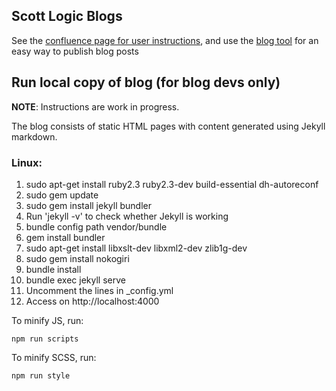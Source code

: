 ## Scott Logic Blogs

See the [confluence page for user instructions](https://scottlogic.atlassian.net/wiki/spaces/INT/pages/219054172/Blog+Publishing), and use the [blog tool](https://cz90l8ad7e.execute-api.eu-west-2.amazonaws.com/production/) for an easy way to publish blog posts 

## Run local copy of blog (for blog devs only)

__NOTE__: Instructions are work in progress.

The blog consists of static HTML pages with content generated using Jekyll markdown.

### Linux:

1. sudo apt-get install ruby2.3 ruby2.3-dev build-essential dh-autoreconf
2. sudo gem update
3. sudo gem install jekyll bundler
4. Run 'jekyll -v' to check whether Jekyll is working
5. bundle config path vendor/bundle
6. gem install bundler
7. sudo apt-get install libxslt-dev libxml2-dev zlib1g-dev
8. sudo gem install nokogiri
9. bundle install
10. bundle exec jekyll serve
11. Uncomment the lines in \_config.yml
12. Access on http://localhost:4000

To minify JS, run:
```
npm run scripts
```


To minify SCSS, run:
```
npm run style
```

